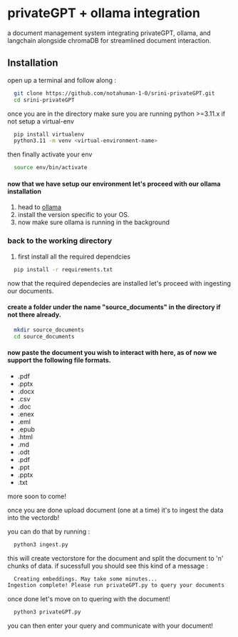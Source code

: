 
# privateGPT + ollama integration

a document management system integrating privateGPT, ollama, and langchain alongside chromaDB for streamlined document interaction. 




## Installation

open up a terminal and follow along : 

```bash
  git clone https://github.com/notahuman-1-0/srini-privateGPT.git
  cd srini-privateGPT
```

once you are in the directory make sure you are running python >=3.11.x if not setup a virtual-env

```bash
  pip install virtualenv
  python3.11 -m venv <virtual-environment-name>
```

then finally activate your env
```bash
  source env/bin/activate
```

#### now that we have setup our environment let's proceed with our ollama installation

1. head to [ollama](https://ollama.com/)
2. install the version specific to your OS.
3. now make sure ollama is running in the background

### back to the working directory

1. first install all the required dependcies
```bash
  pip install -r requirements.txt
```

now that the required dependecies are installed let's proceed with ingesting our documents.

#### create a folder under the name "source_documents" in the directory if not there already.

```bash
  mkdir source_documents
  cd source_documents
```


#### now paste the document you wish to interact with here, as of now we support the following file formats.
- .pdf
- .pptx
- .docx
- .csv
- .doc
- .enex
- .eml
- .epub
- .html
- .md
- .odt
- .pdf
- .ppt
- .pptx
- .txt

more soon to come!

once you are done upload document (one at a time) it's to ingest the data into the vectordb!

you can do that by running : 
```bash
  python3 ingest.py
```

this will create vectorstore for the document and split the document to 'n' chunks of data. if sucessfull you should see this kind of a message :

```bash
  Creating embeddings. May take some minutes...
Ingestion complete! Please run privateGPT.py to query your documents
```

once done let's move on to quering with the document!

```bash
  python3 privateGPT.py
```

you can then enter your query and communicate with your document!